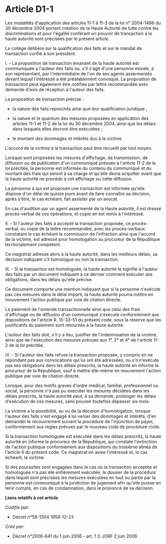 # Article D1-1

Les modalités d'application des articles 11-1 à 11-3 de la loi n° 2004-1486 du 30 décembre 2004 portant création de la Haute
Autorité de lutte contre les discriminations et pour l'égalité conférant un pouvoir de transaction à la haute autorité sont
précisées par le présent article.

Le collège délibère sur la qualification des faits et sur le mandat de transaction confié à son président.

I. - La proposition de transaction émanant de la haute autorité est communiquée à l'auteur des faits ou, s'il s'agit d'une
personne morale, à son représentant, par l'intermédiaire de l'un de ses agents assermentés devant lequel l'intéressé a été
préalablement convoqué. La proposition de transaction peut également être notifiée par lettre recommandée avec demande d'avis
de réception à l'auteur des faits.

La proposition de transaction précise :

- la nature des faits reprochés ainsi que leur qualification juridique ;

- la nature et le quantum des mesures proposées en application des articles 11-1 et 11-2 de la loi du 30 décembre 2004, ainsi
que les délais dans lesquels elles devront être exécutées ;

- le montant des dommages et intérêts dus à la victime.

L'accord de la victime à la transaction peut être recueilli par tout moyen.

Lorsque sont proposées les mesures d'affichage, de transmission, de diffusion ou de publication d'un communiqué prévues à
l'article 11-2 de la loi précitée, la personne est informée du contenu du communiqué et du montant des frais qui seront à sa
charge et qu'elle devra acquitter avant que la haute autorité ne procède à cet affichage ou cette diffusion.

La personne à qui est proposée une transaction est informée qu'elle dispose d'un délai de quinze jours avant de faire
connaître sa décision, après s'être, le cas échéant, fait assister par un avocat.

En cas d'audition par un agent assermenté de la Haute autorité, il est dressé procès-verbal de ces opérations, et copie en
est remis à l'intéressé.

II. - Si l'auteur des faits a accepté la transaction proposée, ce procès-verbal, ou copie de la lettre recommandée, avec les
procès-verbaux constatant le cas échéant la commission de l'infraction ainsi que l'accord de la victime, est adressé pour
homologation au procureur de la République territorialement compétent.

Ce magistrat adresse alors à la haute autorité, dans les meilleurs délais, sa décision indiquant s'il homologue ou non la
transaction.

III. - Si la transaction est homologuée, la haute autorité le signifie à l'auteur des faits par un document indiquant à ce
dernier comment exécuter ses obligations, dans les délais qu'elle précise.

Ce document comporte une mention indiquant que si la personne n'exécute pas ces mesures dans le délai imparti, la haute
autorité pourra mettre en mouvement l'action publique par voie de citation directe.

Le paiement de l'amende transactionnelle ainsi que celui des frais d'affichage ou de diffusion d'un communiqué s'exécute
conformément aux dispositions de l'article R. 15-33-51 du présent code, sous la réserve que les justificatifs du paiement
sont retournés à la haute autorité.

L'auteur des faits doit, s'il y a lieu, justifier de l'indemnisation de la victime, ainsi que de l'exécution des mesures
prévues aux 1°, 2° et 4° de l'article 11-2 de la loi précitée.

IV. - Si l'auteur des faits refuse la transaction proposée, y compris en ne répondant pas aux convocations qui lui ont été
adressées, ou s'il n'exécute pas ses obligations dans les délais prescrits, la haute autorité en informe le procureur de la
République, sauf à mettre elle-même en mouvement l'action publique par voie de citation directe.

Lorsque, pour des motifs graves d'ordre médical, familial, professionnel ou social, la personne n'a pas pu exécuter les
mesures décidées dans les délais prescrits, la haute autorité peut, à sa demande, prolonger les délais d'exécution de ces
mesures, sans pouvoir toutefois dépasser six mois.

La victime a la possibilité, au vu de la décision d'homologation, lorsque l'auteur des faits s'est engagé à lui verser des
dommages et intérêts, d'en demander le recouvrement suivant la procédure de l'injonction de payer, conformément aux règles
prévues par le nouveau code de procédure civile.

Si la transaction homologuée est exécutée dans les délais prescrits, la haute autorité en informe le procureur de la
République, qui constate l'extinction de l'action publique conformément aux dispositions du troisième alinéa de l'article 6
du présent code. Ce magistrat en avise l'intéressé et, le cas échéant, la victime.

Si des poursuites sont engagées dans le cas où la transaction acceptée et homologuée n'a pas été entièrement exécutée, le
dossier de la procédure dans lequel sont précisées les mesures exécutées en tout ou partie par la personne est communiqué à
la juridiction de jugement afin qu'elle puisse en tenir compte, en cas de condamnation, dans le prononcé de sa décision.

**Liens relatifs à cet article**

_Codifié par_:

  - Décret n°58-1304 1958-12-23

_Créé par_:

  - Décret n°2006-641 du 1 juin 2006 - art. 1 () JORF 2 juin 2006
